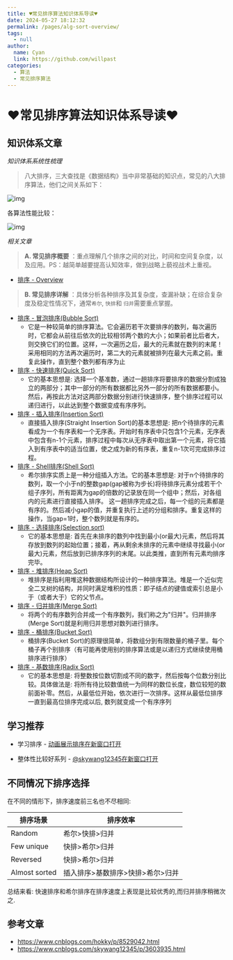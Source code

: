 ```yaml
---
title: ♥常见排序算法知识体系导读♥
date: 2024-05-27 18:12:32
permalink: /pages/alg-sort-overview/
tags: 
  - null
author: 
  name: Cyan
  link: https://github.com/willpast
categories: 
  - 算法
  - 常见排序算法
---
```


# ♥常见排序算法知识体系导读♥

## 知识体系文章

_知识体系系统性梳理_

> 八大排序，三大查找是《数据结构》当中非常基础的知识点，常见的八大排序算法，他们之间关系如下：

![img](https://cdn.jsdelivr.net/gh/willpast/image/blog/ka_java/alg-sort-overview.png)

各算法性能比较：

![img](https://cdn.jsdelivr.net/gh/willpast/image/blog/ka_java/alg-sort-overview-1.png)

 _相关文章_

> **A. 常见排序概要** ：重点理解几个排序之间的对比，时间和空间复杂度，以及应用。PS：越简单越要提高认知效率，做到战略上藐视战术上重视。

  * [排序 - Overview](/pages/alg-sort-overview)

> **B. 常见排序详解** ：具体分析各种排序及其复杂度，查漏补缺；在综合复杂度及稳定性情况下，通常`希尔`, `快排`和 `归并`需要重点掌握。

  * [排序 - 冒泡排序(Bubble Sort)](/pages/alg-sort-bubble)
    * 它是一种较简单的排序算法。它会遍历若干次要排序的数列，每次遍历时，它都会从前往后依次的比较相邻两个数的大小；如果前者比后者大，则交换它们的位置。这样，一次遍历之后，最大的元素就在数列的末尾！ 采用相同的方法再次遍历时，第二大的元素就被排列在最大元素之前。重复此操作，直到整个数列都有序为止
  * [排序 - 快速排序(Quick Sort)](/pages/alg-sort-fast)
    * 它的基本思想是: 选择一个基准数，通过一趟排序将要排序的数据分割成独立的两部分；其中一部分的所有数据都比另外一部分的所有数据都要小。然后，再按此方法对这两部分数据分别进行快速排序，整个排序过程可以递归进行，以此达到整个数据变成有序序列。
  * [排序 - 插入排序(Insertion Sort)](/pages/alg-sort-insert)
    * 直接插入排序(Straight Insertion Sort)的基本思想是: 把n个待排序的元素看成为一个有序表和一个无序表。开始时有序表中只包含1个元素，无序表中包含有n-1个元素，排序过程中每次从无序表中取出第一个元素，将它插入到有序表中的适当位置，使之成为新的有序表，重复n-1次可完成排序过程。
  * [排序 - Shell排序(Shell Sort)](/pages/alg-sort-shell)
    * 希尔排序实质上是一种分组插入方法。它的基本思想是: 对于n个待排序的数列，取一个小于n的整数gap(gap被称为步长)将待排序元素分成若干个组子序列，所有距离为gap的倍数的记录放在同一个组中；然后，对各组内的元素进行直接插入排序。 这一趟排序完成之后，每一个组的元素都是有序的。然后减小gap的值，并重复执行上述的分组和排序。重复这样的操作，当gap=1时，整个数列就是有序的。
  * [排序 - 选择排序(Selection sort)](/pages/alg-sort-select)
    * 它的基本思想是: 首先在未排序的数列中找到最小(or最大)元素，然后将其存放到数列的起始位置；接着，再从剩余未排序的元素中继续寻找最小(or最大)元素，然后放到已排序序列的末尾。以此类推，直到所有元素均排序完毕。
  * [排序 - 堆排序(Heap Sort)](/pages/alg-sort-heap)
    * 堆排序是指利用堆这种数据结构所设计的一种排序算法。堆是一个近似完全二叉树的结构，并同时满足堆积的性质：即子结点的键值或索引总是小于（或者大于）它的父节点。
  * [排序 - 归并排序(Merge Sort)](/pages/alg-sort-merge)
    * 将两个的有序数列合并成一个有序数列，我们称之为"归并"。归并排序(Merge Sort)就是利用归并思想对数列进行排序。
  * [排序 - 桶排序(Bucket Sort)](/pages/alg-sort-bucket)
    * 桶排序(Bucket Sort)的原理很简单，将数组分到有限数量的桶子里。每个桶子再个别排序（有可能再使用别的排序算法或是以递归方式继续使用桶排序进行排序）
  * [排序 - 基数排序(Radix Sort)](/pages/alg-sort-radix)
    * 它的基本思想是: 将整数按位数切割成不同的数字，然后按每个位数分别比较。具体做法是: 将所有待比较数值统一为同样的数位长度，数位较短的数前面补零。然后，从最低位开始，依次进行一次排序。这样从最低位排序一直到最高位排序完成以后, 数列就变成一个有序序列

## 学习推荐

  * 学习排序 - [动画展示排序在新窗口打开](https://www.cs.usfca.edu/~galles/visualization/ComparisonSort.html)

  * 整体性比较好系列 - [@skywang12345在新窗口打开](https://www.cnblogs.com/skywang12345/p/3603935.html)

## 不同情况下排序选择

在不同的情形下，排序速度前三名也不尽相同:

排序场景| 排序效率  
---|---  
Random| 希尔>快排>归并  
Few unique| 快排>希尔>归并  
Reversed| 快排>希尔>归并  
Almost sorted| 插入排序>基数排序>快排>希尔>归并  
  
总结来看: 快速排序和希尔排序在排序速度上表现是比较优秀的,而归并排序稍微次之.

## 参考文章

  * https://www.cnblogs.com/hokky/p/8529042.html
  * https://www.cnblogs.com/skywang12345/p/3603935.html
